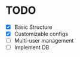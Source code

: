 # TODO
- [x] Basic Structure
- [x] Customizable configs
- [ ] Multi-user management
- [ ] Implement DB
